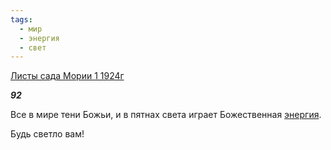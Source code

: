 ```yaml
---
tags:
  - мир
  - энергия
  - свет
---
```

[Листы сада Мории 1 1924г](https://127.0.0.1:4002/agni/1924)

___92___

Все в мире тени Божьи, и в пятнах света играет Божественная [энергия](../../../tags/#энергия).   

Будь светло вам!   

